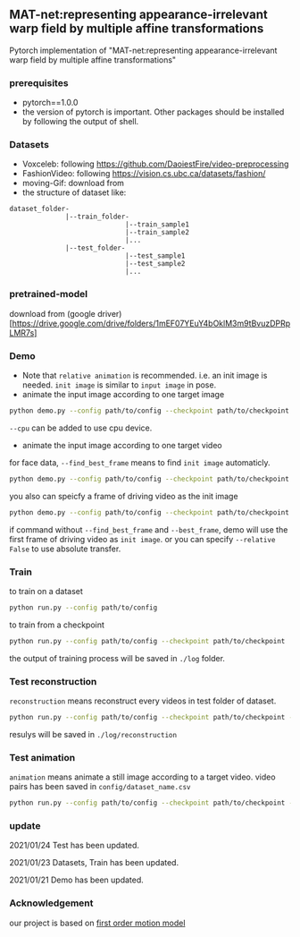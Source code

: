 ## MAT-net:representing appearance-irrelevant warp field by multiple affine transformations
Pytorch implementation of "MAT-net:representing appearance-irrelevant warp field by multiple affine transformations"

### prerequisites
* pytorch==1.0.0
* the version of pytorch is important. Other packages should be installed by following the output of shell.
### Datasets
* Voxceleb: following https://github.com/DaoiestFire/video-preprocessing
* FashionVideo: following https://vision.cs.ubc.ca/datasets/fashion/
* moving-Gif: download from
* the structure of dataset like:
```
dataset_folder-
              |--train_folder-
                             |--train_sample1
                             |--train_sample2
                             |...
              |--test_folder-
                             |--test_sample1
                             |--test_sample2
                             |...
```
### pretrained-model
download from (google driver)[https://drive.google.com/drive/folders/1mEF07YEuY4bOklM3m9tBvuzDPRpLMR7s]
### Demo
* Note that `relative animation` is recommended. i.e. an init image is needed. `init image` is similar to `input image` in pose.
* animate the input image according to one target image
```bash
python demo.py --config path/to/config --checkpoint path/to/checkpoint --source path/to/input_image --driving path/to/driving_image --result path/to/save/result --image --init /path/to/init
```
`--cpu` can be added to use cpu device.
* animate the input image according to one target video

for face data, `--find_best_frame` means to find `init image` automaticly.
```bash
python demo.py --config path/to/config --checkpoint path/to/checkpoint --source path/to/input_image --driving path/to/driving_video --result path/to/save/result --find_best_frame
```
you also can speicfy a frame of driving video as the init image
```bash
python demo.py --config path/to/config --checkpoint path/to/checkpoint --source path/to/input_image --driving path/to/driving_video --result path/to/save/result --best_frame best_frame_number
```
if command without `--find_best_frame` and `--best_frame`, demo will use the first frame of driving video as `init image`. or you can specify `--relative False` to use absolute transfer.
### Train
to train on a dataset
```bash
python run.py --config path/to/config
```
to train from a checkpoint
```bash
python run.py --config path/to/config --checkpoint path/to/checkpoint
```
the output of training process will be saved in `./log` folder.
### Test reconstruction
`reconstruction` means reconstruct every videos in test folder of dataset.
```bash
python run.py --config path/to/config --checkpoint path/to/checkpoint --mode reconstruction
```
resulys will be saved in `./log/reconstruction`
### Test animation
`animation` means animate a still image according to a target video. video pairs has been saved in `config/dataset_name.csv`
```bash
python run.py --config path/to/config --checkpoint path/to/checkpoint --mode animate
```

### update
2021/01/24 Test has been updated.

2021/01/23 Datasets, Train has been updated.

2021/01/21 Demo has been updated.
### Acknowledgement
our project is based on [first order motion model](https://github.com/AliaksandrSiarohin/first-order-model)
